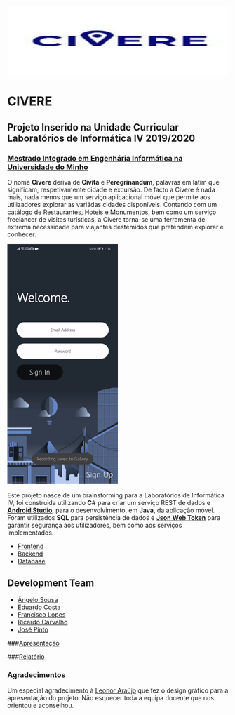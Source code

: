 <p align="center">
   <img width="510" height="159" src="images/logo.jpg">
</p>

# CIVERE
## Projeto Inserido na Unidade Curricular Laboratórios de Informática IV 2019/2020
### [Mestrado Integrado em Engenhária Informática na Universidade do Minho](https://miei.di.uminho.pt/)

O nome **Civere** deriva de **Civita** e **Peregrinandum**, palavras em latim que significam, respetivamente cidade e excursão. De facto a Civere é nada mais, nada menos que um serviço aplicacional móvel que permite aos utilizadores explorar as variádas cidades disponíveis. Contando com um catálogo de Restaurantes, Hoteis e Monumentos, bem como um serviço freelancer de visitas turísticas, a Civere torna-se uma ferramenta de extrema necessidade para viajantes destemídos que pretendem explorar e conhecer. 


<img src="https://github.com/chico2911/Civere/blob/main/images/frontend.gif" alt="Databay showcase gif" title="Databay showcase gif" style="width:50%; height: 50%"/>


Este projeto nasce de um brainstorming para a Laboratórios de Informática IV, foi construida utilizando **C#** para criar um serviço REST de dados e [**Android Studio**](https://developer.android.com/studio), para o desenvolvimento, em **Java**, da aplicação móvel. Foram utilizados **SQL** para persistência de dados e [**Json Web Token**](https://jwt.io) para garantir segurança aos utilizadores, bem como aos serviços implementados.

* [Frontend](https://github.com/chico2911/Civere/tree/master/Civere13)
* [Backend](https://github.com/chico2911/Civere/tree/master/Server)
* [Database](https://github.com/chico2911/Civere/tree/master/Base%20de%20Dados)


## Development Team

* [Ângelo Sousa](https://github.com/AngeloACSousa)
* [Eduardo Costa](https://github.com/EduardoCosta99)
* [Francisco Lopes](https://github.com/chico2911)
* [Ricardo Carvalho](https://github.com/rvcarvalho99)
* [José Pinto](https://github.com/ZePinto99)


###[Apresentação](https://github.com/chico2911/Civere/tree/master/docs/apresentacao.pdf)

###[Relatório](https://github.com/chico2911/Civere/tree/master/docs/relatorio.pdf)

### Agradecimentos

Um especial agradecimento à [Leonor Araújo](https://www.linkedin.com/in/leonorara%C3%BAjo99/) que fez o design gráfico para a apresentação do projeto. Não esquecer toda a equipa docente que nos orientou e aconselhou. 
